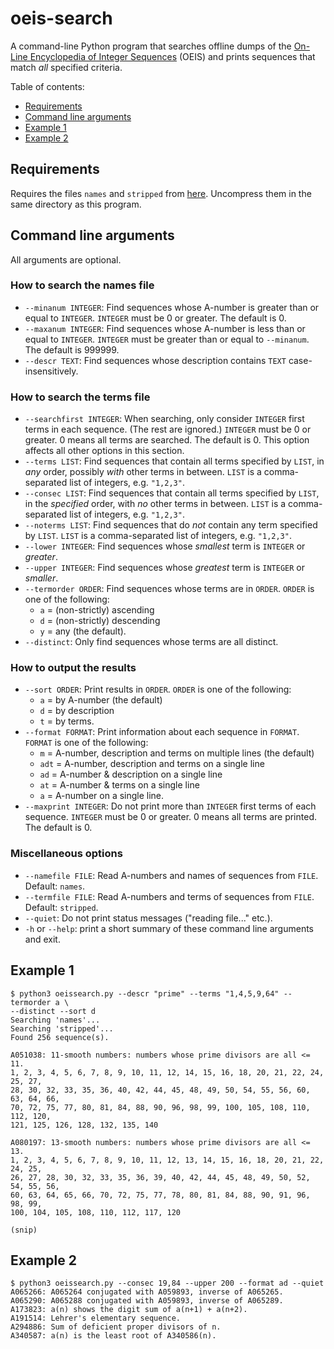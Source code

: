 # oeis-search
A command-line Python program that searches offline dumps of the [On-Line Encyclopedia of Integer Sequences](https://oeis.org) (OEIS) and prints sequences that match *all* specified criteria.

Table of contents:
* [Requirements](#requirements)
* [Command line arguments](#command-line-arguments)
* [Example 1](#example-1)
* [Example 2](#example-2)

## Requirements
Requires the files `names` and `stripped` from [here](https://oeis.org/wiki/QandA_For_New_OEIS#The_files_stripped.gz.2C_names.gz). Uncompress them in the same directory as this program.

## Command line arguments
All arguments are optional.

### How to search the names file
* `--minanum INTEGER`: Find sequences whose A-number is greater than or equal to `INTEGER`. `INTEGER` must be 0 or greater. The default is 0.
* `--maxanum INTEGER`: Find sequences whose A-number is less than or equal to `INTEGER`. `INTEGER` must be greater than or equal to `--minanum`. The default is 999999.
* `--descr TEXT`: Find sequences whose description contains `TEXT` case-insensitively.

### How to search the terms file
* `--searchfirst INTEGER`: When searching, only consider `INTEGER` first terms in each sequence. (The rest are ignored.) `INTEGER` must be 0 or greater. 0 means all terms are searched. The default is 0. This option affects all other options in this section.
* `--terms LIST`: Find sequences that contain all terms specified by `LIST`, in *any* order, possibly *with* other terms in between. `LIST` is a comma-separated list of integers, e.g. `"1,2,3"`.
* `--consec LIST`: Find sequences that contain all terms specified by `LIST`, in the *specified* order, with *no* other terms in between. `LIST` is a comma-separated list of integers, e.g. `"1,2,3"`.
* `--noterms LIST`: Find sequences that do *not* contain any term specified by `LIST`. `LIST` is a comma-separated list of integers, e.g. `"1,2,3"`.
* `--lower INTEGER`: Find sequences whose *smallest* term is `INTEGER` or *greater*.
* `--upper INTEGER`: Find sequences whose *greatest* term is `INTEGER` or *smaller*.
* `--termorder ORDER`: Find sequences whose terms are in `ORDER`. `ORDER` is one of the following:
  * `a` = (non-strictly) ascending
  * `d` = (non-strictly) descending
  * `y` = any (the default).
* `--distinct`: Only find sequences whose terms are all distinct.

### How to output the results
* `--sort ORDER`: Print results in `ORDER`. `ORDER` is one of the following:
  * `a` = by A-number (the default)
  * `d` = by description
  * `t` = by terms.
* `--format FORMAT`: Print information about each sequence in `FORMAT`. `FORMAT` is one of the following:
  * `m` = A-number, description and terms on multiple lines (the default)
  * `adt` = A-number, description and terms on a single line
  * `ad` = A-number & description on a single line
  * `at` = A-number & terms on a single line
  * `a` = A-number on a single line.
* `--maxprint INTEGER`: Do not print more than `INTEGER` first terms of each sequence. `INTEGER` must be 0 or greater. 0 means all terms are printed. The default is 0.

### Miscellaneous options
* `--namefile FILE`: Read A-numbers and names of sequences from `FILE`. Default: `names`.
* `--termfile FILE`: Read A-numbers and terms of sequences from `FILE`. Default: `stripped`.
* `--quiet`: Do not print status messages ("reading file..." etc.).
* `-h` or `--help`: print a short summary of these command line arguments and exit.

## Example 1
```
$ python3 oeissearch.py --descr "prime" --terms "1,4,5,9,64" --termorder a \
--distinct --sort d
Searching 'names'...
Searching 'stripped'...
Found 256 sequence(s).

A051038: 11-smooth numbers: numbers whose prime divisors are all <= 11.
1, 2, 3, 4, 5, 6, 7, 8, 9, 10, 11, 12, 14, 15, 16, 18, 20, 21, 22, 24, 25, 27,
28, 30, 32, 33, 35, 36, 40, 42, 44, 45, 48, 49, 50, 54, 55, 56, 60, 63, 64, 66,
70, 72, 75, 77, 80, 81, 84, 88, 90, 96, 98, 99, 100, 105, 108, 110, 112, 120,
121, 125, 126, 128, 132, 135, 140

A080197: 13-smooth numbers: numbers whose prime divisors are all <= 13.
1, 2, 3, 4, 5, 6, 7, 8, 9, 10, 11, 12, 13, 14, 15, 16, 18, 20, 21, 22, 24, 25,
26, 27, 28, 30, 32, 33, 35, 36, 39, 40, 42, 44, 45, 48, 49, 50, 52, 54, 55, 56,
60, 63, 64, 65, 66, 70, 72, 75, 77, 78, 80, 81, 84, 88, 90, 91, 96, 98, 99,
100, 104, 105, 108, 110, 112, 117, 120

(snip)
```

## Example 2
```
$ python3 oeissearch.py --consec 19,84 --upper 200 --format ad --quiet
A065266: A065264 conjugated with A059893, inverse of A065265.
A065290: A065288 conjugated with A059893, inverse of A065289.
A173823: a(n) shows the digit sum of a(n+1) + a(n+2).
A191514: Lehrer's elementary sequence.
A294886: Sum of deficient proper divisors of n.
A340587: a(n) is the least root of A340586(n).
```
